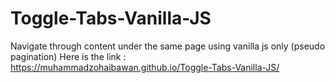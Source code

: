 # Toggle-Tabs-Vanilla-JS
Navigate through content under the same page using vanilla js only (pseudo pagination)
Here is the link : https://muhammadzohaibawan.github.io/Toggle-Tabs-Vanilla-JS/
